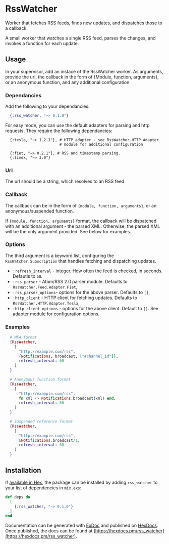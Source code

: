 # RssWatcher

Worker that fetches RSS feeds, finds new updates, and dispatches those to a callback.

A small worker that watches a single RSS feed, parses the changes, and invokes a function for each update.

## Usage

In your supervisor, add an instace of the RssWatcher worker. As arguments,
provide the url, the callback in the form of {Module, function, arguments}, or
an anonymous function, and any additional configuration.

### Dependancies

Add the following to your dependancies:

```elixir
  {:rss_watcher, "~> 0.1.0"}
```

For easy mode, you can use the default adapters for parsing and http requests.
They require the following dependancies:

```
  {:tesla, "~> 1.2.1"}, # HTTP adapter - see RssWatcher.HTTP.Adapter
                        # module for additional configuration

  {:fiet, "~> 0.2.1"}, # RSS and timestamp parsing.
  {:timex, "~> 3.0"}
```

### Url

The url should be a string, which resolves to an RSS feed.

### Callback

The callback can be in the form of `{module, function, arguments}`, or
an anonymous/suspended function.

If `{module, function, arguments}` format, the callback will be dispatched with
an additional argument - the parsed XML. Otherwise, the parsed XML will be
the only argument provided. See below for examples.

### Options

The third argument is a keyword list, configuring the `RssWatcher.Subscription`
that handles fetching and dispatching updates.

- `:refresh_interval` - integer. How often the feed is checked, in seconds. Defautls to `60`.
- `:rss_parser` - Atom/RSS 2.0 parser module. Defaults to `RssWatcher.Feed.Adapter.Fiet`,
- `:rss_parser_options`- options for the above parser. Defaults to `[]`,
- `:http_client` - HTTP client for fetching updates. Defaults to `RssWatcher.HTTP.Adapter.Tesla`,
- `:http_client_options` - options for the above client. Default to `[]`. See adapter module for configuration options.

### Examples

```elixir
  # MFA format
  {RssWatcher,
    [
      "http://example.com/rss",
      {Notifications, broadcast, ["#channel_id"]},
      refresh_interval: 60
    ]
  }

  # Anonymous function format
  {RssWatcher,
    [
      "http://example.com/rss",
      fn xml -> Notifications.broadcast(xml) end,
      refresh_interval: 60
    ]
  }

  # Suspended reference format
  {RssWatcher,
    [
      "http://example.com/rss",
      &Notifications.broadcast/1,
      refresh_interval: 60
    ]
  }
```

## Installation

If [available in Hex](https://hex.pm/docs/publish), the package can be installed
by adding `rss_watcher` to your list of dependencies in `mix.exs`:

```elixir
def deps do
  [
    {:rss_watcher, "~> 0.1.0"}
  ]
end
```

Documentation can be generated with [ExDoc](https://github.com/elixir-lang/ex_doc)
and published on [HexDocs](https://hexdocs.pm). Once published, the docs can
be found at [https://hexdocs.pm/rss_watcher](https://hexdocs.pm/rss_watcher).
